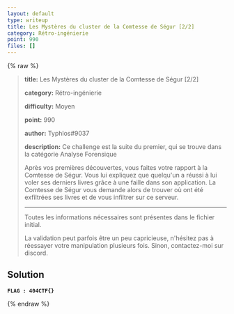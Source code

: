 ```yaml
---
layout: default
type: writeup
title: Les Mystères du cluster de la Comtesse de Ségur [2/2]
category: Rétro-ingénierie
point: 990
files: []
---
```


{% raw %}
> **title:** Les Mystères du cluster de la Comtesse de Ségur [2/2]
>
> **category:** Rétro-ingénierie
>
> **difficulty:** Moyen
>
> **point:** 990
>
> **author:** Typhlos#9037
>
> **description:**
> Ce challenge est la suite du premier, qui se trouve dans la catégorie Analyse Forensique
> 
> Après vos premières découvertes, vous faites votre rapport à la Comtesse de Ségur. Vous lui expliquez que quelqu'un a réussi à lui voler ses derniers livres grâce à une faille dans son application.  La Comtesse de Ségur vous demande alors de trouver où ont été exfiltrées ses livres  et de vous infiltrer sur ce serveur.
> 
> ***
> 
> Toutes les informations nécessaires sont présentes dans le fichier initial.
> 
> La validation peut parfois être un peu capricieuse, n'hésitez pas à réessayer votre manipulation plusieurs fois. Sinon, contactez-moi sur discord.

## Solution


**`FLAG : 404CTF{}`**

{% endraw %}